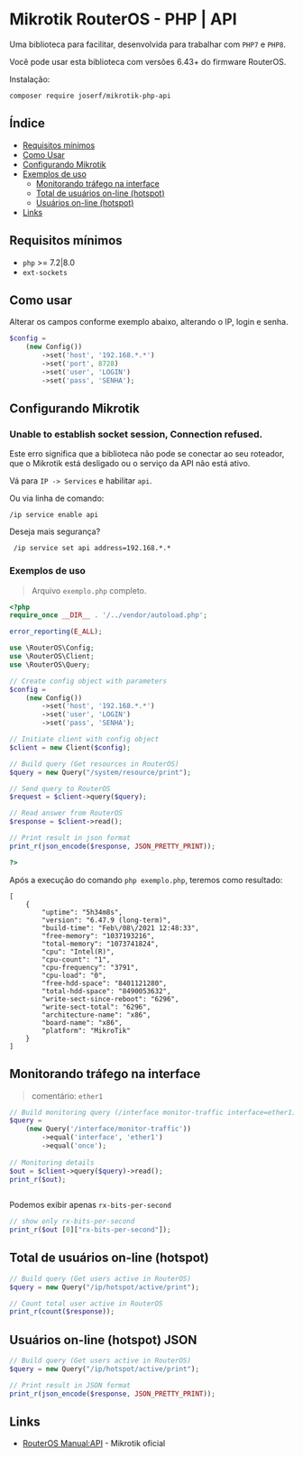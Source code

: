 # Mikrotik RouterOS - PHP | API

Uma biblioteca para facilitar, desenvolvida para trabalhar com `PHP7` e `PHP8`.

Você pode usar esta biblioteca com versões 6.43+ do firmware RouterOS.

Instalação:

```shell
composer require joserf/mikrotik-php-api
```
## Índice

* [Requisitos mínimos](#requisitos-m%C3%ADnimos)
* [Como Usar](#como-usar)
* [Configurando Mikrotik](#configurando-mikrotik)
* [Exemplos de uso](#exemplos-de-uso)
  * [Monitorando tráfego na interface](#monitorando-tr%C3%A1fego-na-interface)
  * [Total de usuários on-line (hotspot)](#total-de-usu%C3%A1rios-on-line-hotspot)
  * [Usuários on-line (hotspot)](#usu%C3%A1rios-on-line-hotspot-json)
* [Links](#Links)

## Requisitos mínimos

* `php` >= 7.2|8.0
* `ext-sockets`


## Como usar

Alterar os campos conforme exemplo abaixo, alterando o IP, login e senha.

```php
$config =
    (new Config())
        ->set('host', '192.168.*.*')
        ->set('port', 8728) 
        ->set('user', 'LOGIN')
        ->set('pass', 'SENHA');
```
## Configurando Mikrotik

### Unable to establish socket session, Connection refused.

Este erro significa que a biblioteca não pode se conectar ao seu roteador,
que o Mikrotik está desligado ou o serviço da API não está ativo.

Vá para `IP -> Services` e habilitar `api`.

Ou via linha de comando:

```shell script
/ip service enable api 
```
Deseja mais segurança?

```shell script
 /ip service set api address=192.168.*.*
```
### Exemplos de uso

> Arquivo `exemplo.php` completo.

```php
<?php
require_once __DIR__ . '/../vendor/autoload.php';

error_reporting(E_ALL);

use \RouterOS\Config;
use \RouterOS\Client;
use \RouterOS\Query;

// Create config object with parameters
$config =
    (new Config())
        ->set('host', '192.168.*.*')
        ->set('user', 'LOGIN')
        ->set('pass', 'SENHA');

// Initiate client with config object
$client = new Client($config);

// Build query (Get resources in RouterOS)
$query = new Query("/system/resource/print");

// Send query to RouterOS
$request = $client->query($query);

// Read answer from RouterOS
$response = $client->read();

// Print result in json format
print_r(json_encode($response, JSON_PRETTY_PRINT));

?>
```
Após a execução do comando `php exemplo.php`, teremos como resultado:

```shell script
[
    {
        "uptime": "5h34m8s",
        "version": "6.47.9 (long-term)",
        "build-time": "Feb\/08\/2021 12:48:33",
        "free-memory": "1037193216",
        "total-memory": "1073741824",
        "cpu": "Intel(R)",
        "cpu-count": "1",
        "cpu-frequency": "3791",
        "cpu-load": "0",
        "free-hdd-space": "8401121280",
        "total-hdd-space": "8490053632",
        "write-sect-since-reboot": "6296",
        "write-sect-total": "6296",
        "architecture-name": "x86",
        "board-name": "x86",
        "platform": "MikroTik"
    }
]
```

## Monitorando tráfego na interface
> comentário: `ether1`

```php
// Build monitoring query (/interface monitor-traffic interface=ether1)
$query =
    (new Query('/interface/monitor-traffic'))
        ->equal('interface', 'ether1')
        ->equal('once');
        
// Monitoring details
$out = $client->query($query)->read();
print_r($out);        
        
```
Podemos exibir apenas `rx-bits-per-second`
```php
// show only rx-bits-per-second
print_r($out [0]["rx-bits-per-second"]);
```

## Total de usuários on-line (hotspot)
```php
// Build query (Get users active in RouterOS)
$query = new Query("/ip/hotspot/active/print");

// Count total user active in RouterOS
print_r(count($response));
```
## Usuários on-line (hotspot) JSON
```php
// Build query (Get users active in RouterOS)
$query = new Query("/ip/hotspot/active/print");

// Print result in JSON format
print_r(json_encode($response, JSON_PRETTY_PRINT));

```

## Links

* [RouterOS Manual:API](https://wiki.mikrotik.com/wiki/Manual:API) - Mikrotik oficial




